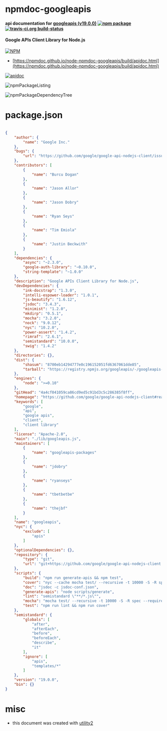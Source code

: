 # npmdoc-googleapis

#### api documentation for  [googleapis (v19.0.0)](https://github.com/google/google-api-nodejs-client#readme)  [![npm package](https://img.shields.io/npm/v/npmdoc-googleapis.svg?style=flat-square)](https://www.npmjs.org/package/npmdoc-googleapis) [![travis-ci.org build-status](https://api.travis-ci.org/npmdoc/node-npmdoc-googleapis.svg)](https://travis-ci.org/npmdoc/node-npmdoc-googleapis)

#### Google APIs Client Library for Node.js

[![NPM](https://nodei.co/npm/googleapis.png?downloads=true&downloadRank=true&stars=true)](https://www.npmjs.com/package/googleapis)

- [https://npmdoc.github.io/node-npmdoc-googleapis/build/apidoc.html](https://npmdoc.github.io/node-npmdoc-googleapis/build/apidoc.html)

[![apidoc](https://npmdoc.github.io/node-npmdoc-googleapis/build/screenCapture.buildCi.browser.%252Ftmp%252Fbuild%252Fapidoc.html.png)](https://npmdoc.github.io/node-npmdoc-googleapis/build/apidoc.html)

![npmPackageListing](https://npmdoc.github.io/node-npmdoc-googleapis/build/screenCapture.npmPackageListing.svg)

![npmPackageDependencyTree](https://npmdoc.github.io/node-npmdoc-googleapis/build/screenCapture.npmPackageDependencyTree.svg)



# package.json

```json

{
    "author": {
        "name": "Google Inc."
    },
    "bugs": {
        "url": "https://github.com/google/google-api-nodejs-client/issues"
    },
    "contributors": [
        {
            "name": "Burcu Dogan"
        },
        {
            "name": "Jason Allor"
        },
        {
            "name": "Jason Dobry"
        },
        {
            "name": "Ryan Seys"
        },
        {
            "name": "Tim Emiola"
        },
        {
            "name": "Justin Beckwith"
        }
    ],
    "dependencies": {
        "async": "~2.3.0",
        "google-auth-library": "~0.10.0",
        "string-template": "~1.0.0"
    },
    "description": "Google APIs Client Library for Node.js",
    "devDependencies": {
        "ink-docstrap": "1.3.0",
        "intelli-espower-loader": "1.0.1",
        "js-beautify": "1.6.12",
        "jsdoc": "3.4.3",
        "minimist": "1.2.0",
        "mkdirp": "0.5.1",
        "mocha": "3.2.0",
        "nock": "9.0.12",
        "nyc": "10.2.0",
        "power-assert": "1.4.2",
        "rimraf": "2.6.1",
        "semistandard": "10.0.0",
        "swig": "1.4.2"
    },
    "directories": {},
    "dist": {
        "shasum": "8700eb14294777e0c196152051fd6367061dde85",
        "tarball": "https://registry.npmjs.org/googleapis/-/googleapis-19.0.0.tgz"
    },
    "engines": {
        "node": ">=0.10"
    },
    "gitHead": "4a4cf041059ca86cd9ed5c91bd3c5c286385f8ff",
    "homepage": "https://github.com/google/google-api-nodejs-client#readme",
    "keywords": [
        "google",
        "api",
        "google apis",
        "client",
        "client library"
    ],
    "license": "Apache-2.0",
    "main": "./lib/googleapis.js",
    "maintainers": [
        {
            "name": "googleapis-packages"
        },
        {
            "name": "jdobry"
        },
        {
            "name": "ryanseys"
        },
        {
            "name": "tbetbetbe"
        },
        {
            "name": "thejbf"
        }
    ],
    "name": "googleapis",
    "nyc": {
        "exclude": [
            "apis"
        ]
    },
    "optionalDependencies": {},
    "repository": {
        "type": "git",
        "url": "git+https://github.com/google/google-api-nodejs-client.git"
    },
    "scripts": {
        "build": "npm run generate-apis && npm test",
        "cover": "nyc --cache mocha test/ --recursive -t 10000 -S -R spec --require intelli-espower-loader && nyc report --reporter=html",
        "doc": "jsdoc -c jsdoc-conf.json",
        "generate-apis": "node scripts/generate",
        "lint": "semistandard \"**/*.js\"",
        "mocha": "mocha test/ --recursive -t 10000 -S -R spec --require intelli-espower-loader",
        "test": "npm run lint && npm run cover"
    },
    "semistandard": {
        "globals": [
            "after",
            "afterEach",
            "before",
            "beforeEach",
            "describe",
            "it"
        ],
        "ignore": [
            "apis",
            "templates/*"
        ]
    },
    "version": "19.0.0",
    "bin": {}
}
```



# misc
- this document was created with [utility2](https://github.com/kaizhu256/node-utility2)
